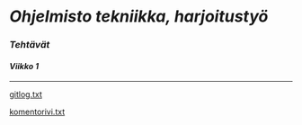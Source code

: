 # *Ohjelmisto tekniikka, harjoitustyö*

### *Tehtävät*

#### *Viikko 1*
------------------
[gitlog.txt](https://github.com/lifeofborna/ot-harjoitustyo/blob/master/laskarit/viikko1/gitlog.txt)

[komentorivi.txt](https://github.com/lifeofborna/ot-harjoitustyo/blob/master/laskarit/viikko1/komentorivi.txt)

